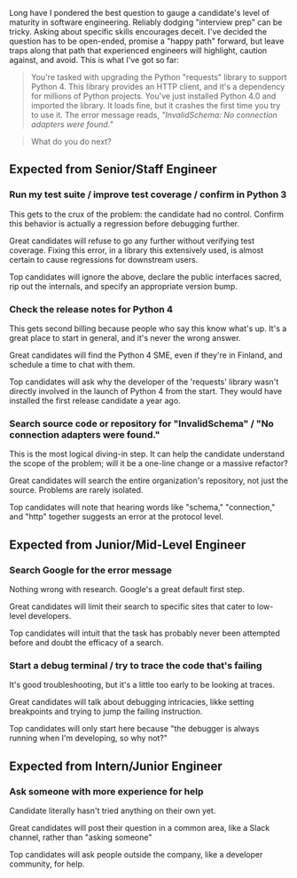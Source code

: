 Long have I pondered the best question to gauge a candidate's level of maturity in software engineering. Reliably dodging "interview prep" can be tricky. Asking about specific skills encourages deceit. I've decided the question has to be open-ended, promise a "happy path" forward, but leave traps along that path that experienced engineers will highlight, caution against, and avoid. This is what I've got so far:

> You're tasked with upgrading the Python "requests" library to support Python 4.
> This library provides an HTTP client, and it's a dependency for millions of Python projects.
> You've just installed Python 4.0 and imported the library. It loads fine, but it crashes the first time you try to use it.
> The error message reads, _"InvalidSchema: No connection adapters were found."_

> What do you do next?

## Expected from Senior/Staff Engineer

### Run my test suite / improve test coverage / confirm in Python 3

This gets to the crux of the problem: the candidate had no control. Confirm this behavior is actually a regression before debugging further.

Great candidates will refuse to go any further without verifying test coverage. Fixing this error, in a library this extensively used, is almost certain to cause regressions for downstream users.

Top candidates will ignore the above, declare the public interfaces sacred, rip out the internals, and specify an appropriate version bump.

### Check the release notes for Python 4
This gets second billing because people who say this know what's up. It's a great place to start in general, and it's never the wrong answer.

Great candidates will find the Python 4 SME, even if they're in Finland, and schedule a time to chat with them.

Top candidates will ask why the developer of the 'requests' library wasn't directly involved in the launch of Python 4 from the start. They would have installed the first release candidate a year ago.

### Search source code or repository for "InvalidSchema" / "No connection adapters were found."
This is the most logical diving-in step. It can help the candidate understand the scope of the problem; will it be a one-line change or a massive refactor?

Great candidates will search the entire organization's repository, not just the source. Problems are rarely isolated.

Top candidates will note that hearing words like "schema," "connection," and "http" together suggests an error at the protocol level.

## Expected from Junior/Mid-Level Engineer

### Search Google for the error message
Nothing wrong with research. Google's a great default first step.

Great candidates will limit their search to specific sites that cater to low-level developers.

Top candidates will intuit that the task has probably never been attempted before and doubt the efficacy of a search.

### Start a debug terminal / try to trace the code that's failing
It's good troubleshooting, but it's a little too early to be looking at traces.

Great candidates will talk about debugging intricacies, likke setting breakpoints and trying to jump the failing instruction.

Top candidates will only start here because "the debugger is always running when I'm developing, so why not?"

## Expected from Intern/Junior Engineer

### Ask someone with more experience for help
Candidate literally hasn't tried anything on their own yet.

Great candidates will post their question in a common area, like a Slack channel, rather than "asking someone"

Top candidates will ask people outside the company, like a developer community, for help.

